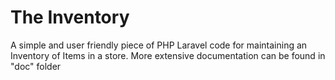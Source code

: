 # The Inventory
A simple and user friendly piece of PHP Laravel code for maintaining an Inventory of Items in a store.
More extensive documentation can be found in "doc" folder


